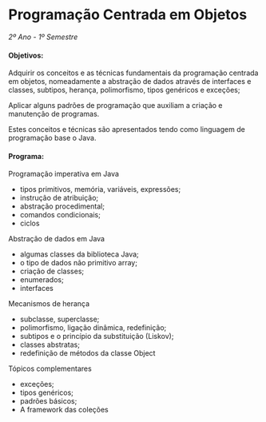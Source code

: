 
# Programação Centrada em Objetos
*2º Ano - 1º Semestre*

#### Objetivos: 
Adquirir os conceitos e as técnicas fundamentais da programação centrada em objetos, nomeadamente a abstração de dados através de interfaces e classes, subtipos, herança, polimorfismo, tipos genéricos e exceções;

Aplicar alguns padrões de programação que auxiliam a criação e manutenção de programas.

Estes conceitos e técnicas são apresentados tendo como linguagem de programação base o Java.

#### Programa:

Programação imperativa em Java

- tipos primitivos, memória, variáveis, expressões;
- instrução de atribuição;
- abstração procedimental;
- comandos condicionais;
- ciclos

Abstração de dados em Java

- algumas classes da biblioteca Java;
- o tipo de dados não primitivo array;
- criação de classes;
- enumerados;
- interfaces

Mecanismos de herança

- subclasse, superclasse;
- polimorfismo, ligação dinâmica, redefinição;
- subtipos e o princípio da substituição (Liskov);
- classes abstratas;
- redefinição de métodos da classe Object

Tópicos complementares

- exceções;
- tipos genéricos;
- padrões básicos;
- A framework das coleções
